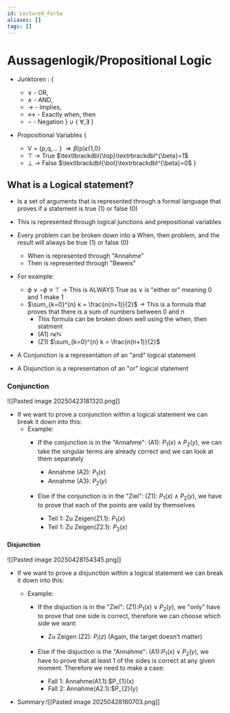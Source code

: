 ```yaml
---
id: Lecture0_ForSa
aliases: []
tags: []
---
```


   
# Aussagenlogik/Propositional Logic

- Junktoren : { 
    - $\vee$ - OR, 
    - $\wedge$ - AND,
    - $\rightarrow$ - Implies,
    - $\leftrightarrow$ - Exactly when, then
    - $\neg$ - Negation
    } $\cup$ { $\forall, \exists$ }

- Propositional Variables {
    - V = {p,q,... } $\Rightarrow \beta \text{(p)} \epsilon \text{\{1,0}\}$
    - $\top$ -> True $\textlbrackdbl{\top}\textrbrackdbl^{\beta}=1$
    - $\bot$ -> False $\textlbrackdbl{\bot}\textrbrackdbl^{\beta}=0$
    } 

## What is a Logical statement?
- Is a set of arguments that is represented through a formal language that proves if a statement is true (1) or false (0)
- This is represented through logical junctions and prepositional variables
- Every problem can be broken down into a When, then problem, and the result will always be true (1) or false (0)
    - When is represented through "Annahme"
    - Then is represented through "Beweis"
- For example:
    - $\phi \vee \neg\phi \equiv \top$ -> This is ALWAYS True as $\vee$ is "either or" meaning 0 and 1 make 1 
    - $\sum_{k=0}^{n} k = \frac{n(n+1)}{2}$ -> This is a formula that proves that there is a sum of numbers between 0 and n
        - This formula can be broken down well using the when, then statment
        - (A1) n$\epsilon \mathbb{N}$
        - (Z1) $\sum_{k=0}^{n} k = \frac{n(n+1)}{2}$ 


- A Conjunction is a representation of an "and" logical statement

- A Disjunction is a representation of an "or" logical statement

### Conjunction

![[Pasted image 20250423181320.png]]

- If we want to prove a conjunction within a logical statement we can break it down into this:
    - Example:
        - If the conjunction is in the "Annahme": (A1): $P_{1}(x) \wedge P_{2}(y)$, we can take the singular terms are already correct and we can look at them separately
        
            - Annahme (A2): $P_{1}(x)$
            - Annahme (A3): $P_{2}(y)$
            
	    -  Else if the conjunction is in the "Ziel": (Z1): $P_{1}(x) \wedge P_{2}(y)$, we have to prove that each of the points are vaild by themselves
	    
            - Teil 1: Zu Zeigen(Z1.1): $P_{1}(x)$
            - Teil 1: Zu Zeigen(Z2.1): $P_{2}(x)$

#### Disjunction
![[Pasted image 20250428154345.png]]

- If we want to prove a disjunction within a logical statement we can break it down into this:
    - Example:
        - If the disjuction is in the "Ziel": (Z1):$P_{1}(x) \vee P_{2}(y)$, we "only" have to prove that one side is correct, therefore we can choose which side we want:
            - Zu Zeigen (Z2): $P_{i}(z)$ (Again, the target doesn't matter)

        - Else if the disjuction is the "Annahme": (A1):$P_{1}(x) \vee P_{2}(y)$, we have to prove that at least 1 of the sides is correct at any given moment. Therefore we need to make a case:
            - Fall 1: Annahme(A1.1):$P_{1}(x)
            - Fall 2: Annahme(A2.1):$P_{2}(y)

- Summary:![[Pasted image 20250428160703.png]]



